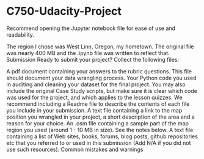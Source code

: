 # C750-Udacity-Project

Recommend opening the Jupyter notebook file for ease of use and readability.

The region I chose was West Linn, Oregon, my hometown. The original file was nearly 400 MB and the .ipynb file was written to reflect that.
Submission
Ready to submit your project? Collect the following files:

A pdf document containing your answers to the rubric questions. This file should document your data wrangling process.
Your Python code you used in auditing and cleaning your dataset for the final project. You may also include the original Case Study scripts, but make sure it is clear which code was used for the project, and which applies to the lesson quizzes. We recommend including a Readme file to describe the contents of each file you include in your submission.
A text file containing a link to the map position you wrangled in your project, a short description of the area and a reason for your choice.
An .osm file containing a sample part of the map region you used (around 1 - 10 MB in size). See the notes below.
A text file containing a list of Web sites, books, forums, blog posts, github repositories etc that you referred to or used in this submission (Add N/A if you did not use such resources).
Common mistakes and warnings
